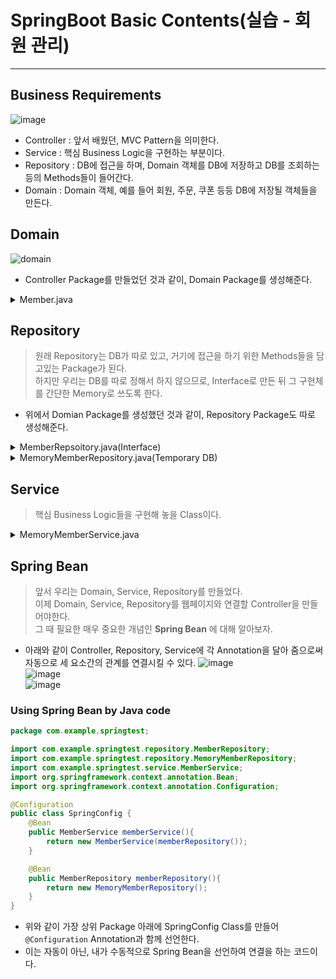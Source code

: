 # SpringBoot Basic Contents(실습 - 회원 관리)
---
## Business Requirements
![image](https://user-images.githubusercontent.com/71700079/147756538-c6a30819-aa84-4e0e-bfec-09fd41cae250.png)  
- Controller : 앞서 배웠던, MVC Pattern을 의미한다.
- Service : 핵심 Business Logic을 구현하는 부분이다.
- Repository : DB에 접근을 하며, Domain 객체를 DB에 저장하고 DB를 조회하는 등의 Methods들이 들어간다.
- Domain : Domain 객체, 예를 들어 회원, 주문, 쿠폰 등등 DB에 저장될 객체들을 만든다.

## Domain
![domain](https://user-images.githubusercontent.com/71700079/147757185-77941291-f97e-475d-ba67-919bae2d4e89.png)  
- Controller Package를 만들었던 것과 같이, Domain Package를 생성해준다.

<details>
	<summary>Member.java</summary>
	<div markdown="1">  
		
```java
package com.example.springtest.domain;

public class Member {
    private long id; // Member Information field (Encapsulated)
    private String name;

    public long getID(){ // Getter and Setter
        return id;
    }
    public void setID(long id){
        this.id = id;
    }
    public String getName(){
        return name;
    }
    public void setName(String name){
        this.name = name;
    }
}
```  
</div>
</details>

## Repository
> 원래 Repository는 DB가 따로 있고, 거기에 접근을 하기 위한 Methods들을 담고있는 Package가 된다.  
> 하지만 우리는 DB를 따로 정해서 하지 않으므로, Interface로 만든 뒤 그 구현체를 간단한 Memory로 쓰도록 한다.  

- 위에서 Domian Package를 생성했던 것과 같이, Repository Package도 따로 생성해준다.

<details>
	<summary>MemberRepsoitory.java(Interface)</summary>
	<div markdown="1">  

 ```java
package com.example.springtest.repository;

import com.example.springtest.domain.Member;

import java.util.List;
import java.util.Optional;

public interface MemberRepository { // 내가 DB에 접근을 할 때 구현해야할 기능들을 Head만 구현한다.
    Member save(Member member); // DB에 회원을 저장할 Method
    Optional<Member> findById(long id); // DB에서 해당 ID의 회원을 찾는 Method 
    Optional<Member> findByName(String name); // DB에서 해당 name의 회원을 찾는 Method
    List<Member> findAll(); // 전체 회원 조회
}
```  
</div>
</details>

<details>
	<summary>MemoryMemberRepository.java(Temporary DB)</summary>
	<div markdown="1">  

```java
package com.example.springtest.repository;
import com.example.springtest.domain.Member; // Member들을 조작해야 하므로 Domain을 import한다.
import java.util.*;

public class MemoryMemberRepository implements MemberRepository{

    private static Map<Long, Member> store = new HashMap<>(); // <id, Member>의 형태로 Map에 저장을 한다.
    private static long sequence = 0L; // 0부터 1씩 늘어나는 수가 된다(ID).

    @Override
    public Member save(Member member) {
        member.setID(++sequence);
        store.put(member.getID(), member); // Memory에 map의 형태로 저장을 시킨다.
        return member;
    }

    @Override
    public Optional<Member> findById(long id) {
        return Optional.ofNullable(store.get(id));
    }

    @Override
    public Optional<Member> findByName(String name) {
        return store.values().stream()
                .filter(member -> member.getName().equals(name))
                .findAny();
    }

    @Override
    public List<Member> findAll() {
        return new ArrayList<>(store.values());
    }

    public void clearStore(){
        store.clear();
    }
}
```  
</div>
</details>

## Service
> 핵심 Business Logic들을 구현해 놓을 Class이다.  

<details>
	<summary>MemoryMemberService.java</summary>
	<div markdown="1">  

```java
package com.example.springtest.service;
import com.example.springtest.domain.Member;
import com.example.springtest.repository.MemberRepository;
import java.util.List;
import java.util.Optional;

public class MemberService {
    private final MemberRepository memberRepository;

    public MemberService(MemberRepository memberRepository){
        this.memberRepository = memberRepository;
    }

    // 회원가입
    public Long join(Member member){
        validateDuplicateMember(member);
        memberRepository.save(member);
        return member.getID();
    }

    private void validateDuplicateMember(Member member) {
        memberRepository.findByName(member.getName())
                .ifPresent(m->{ // Java의 Lambda 함수
                    throw new IllegalStateException("이미 존재하는 회원입니다.");
                });
    }

    // 전체 회원 조회
    public List<Member> findMembers(){
        return memberRepository.findAll();
    }

    public Optional<Member> findOne(Long memberID) {
        return memberRepository.findById(memberID);
    }
}
```  
</div>
</details>

## Spring Bean
> 앞서 우리는 Domain, Service, Repository를 만들었다.  
> 이제 Domain, Service, Repository를 웹페이지와 연결할 Controller을 만들어야한다.  
> 그 때 필요한 매우 중요한 개념인 __Spring Bean__ 에 대해 알아보자.  

- 아래와 같이 Controller, Repository, Service에 각 Annotation을 달아 줌으로써 자동으로 세 요소간의 관계를 연결시킬 수 있다.
![image](https://user-images.githubusercontent.com/71700079/147828030-5664d904-2f07-42da-9c31-59d6318909ec.png)  
![image](https://user-images.githubusercontent.com/71700079/147828158-ff9d486e-8497-49a6-8c51-3227f7b8f7d6.png)  
![image](https://user-images.githubusercontent.com/71700079/147828198-a1cda8ba-4e95-44a4-a6d9-eddeea678cc0.png)

### Using Spring Bean by Java code
```java
package com.example.springtest;

import com.example.springtest.repository.MemberRepository;
import com.example.springtest.repository.MemoryMemberRepository;
import com.example.springtest.service.MemberService;
import org.springframework.context.annotation.Bean;
import org.springframework.context.annotation.Configuration;

@Configuration
public class SpringConfig {
    @Bean
    public MemberService memberService(){
        return new MemberService(memberRepository());
    }

    @Bean
    public MemberRepository memberRepository(){
        return new MemoryMemberRepository();
    }
}
```  
- 위와 같이 가장 상위 Package 아래에 SpringConfig Class를 만들어 ```@Configuration``` Annotation과 함께 선언한다.
- 이는 자동이 아닌, 내가 수동적으로 Spring Bean을 선언하여 연결을 하는 코드이다.
